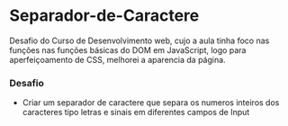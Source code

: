 # Separador-de-Caractere
Desafio do Curso de Desenvolvimento web, cujo a aula tinha foco nas funções nas funções básicas do DOM em JavaScript, logo para aperfeiçoamento de CSS, melhorei a aparencia da página.

### Desafio
- Criar um separador de caractere que separa os numeros inteiros dos caracteres tipo letras e sinais em diferentes campos de Input
